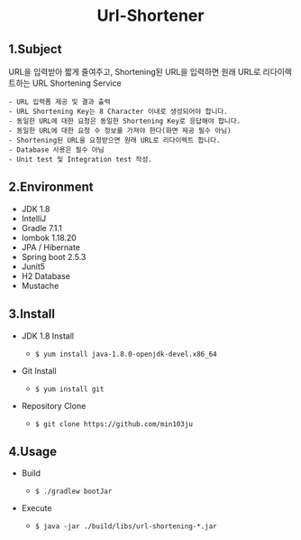 <div align="center">
<h1>Url-Shortener</h1>
</div>

## 1.Subject 

URL을 입력받아 짧게 줄여주고, Shortening된 URL을 입력하면 원래 URL로 리다이렉트하는 URL Shortening Service

    - URL 입력폼 제공 및 결과 출력
    - URL Shortening Key는 8 Character 이내로 생성되어야 합니다.
    - 동일한 URL에 대한 요청은 동일한 Shortening Key로 응답해야 합니다.
    - 동일한 URL에 대한 요청 수 정보를 가져야 한다(화면 제공 필수 아님)
    - Shortening된 URL을 요청받으면 원래 URL로 리다이렉트 합니다.
    - Database 사용은 필수 아님
    - Unit test 및 Integration test 작성.

 ## 2.Environment 

  - JDK 1.8
  - IntelliJ
  - Gradle 7.1.1
  - lombok 1.18.20
  - JPA / Hibernate
  - Spring boot 2.5.3
  - Junit5
  - H2 Database 
  - Mustache

 ## 3.Install 

  - JDK 1.8 Install
  
    - `$ yum install java-1.8.0-openjdk-devel.x86_64`
    
  - Git Install
    
    - `$ yum install git` 

  - Repository Clone

    - `$ git clone https://github.com/min103ju`

    

## 4.Usage

  - Build

    - `$ ./gradlew bootJar`

  - Execute

    - `$ java -jar ./build/libs/url-shortening-*.jar`

    

